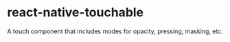 # react-native-touchable
A touch component that includes modes for opacity, pressing, masking, etc.
